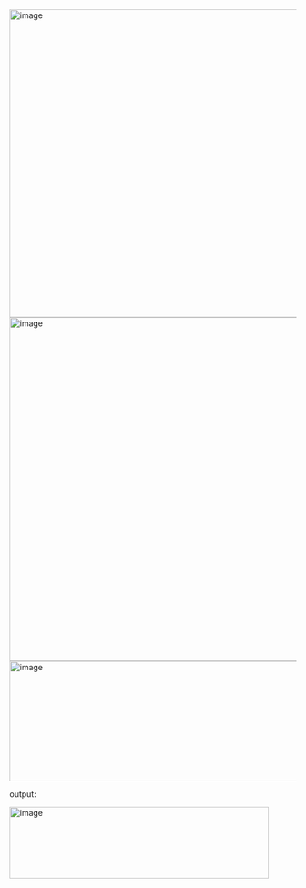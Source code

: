 
<img width="824" height="541" alt="image" src="https://github.com/user-attachments/assets/46858060-6d41-4c7b-8c74-405f0a00aa31" />
<img width="915" height="604" alt="image" src="https://github.com/user-attachments/assets/1e2f5328-ef2e-45ab-87a1-36361438e288" />
<img width="839" height="211" alt="image" src="https://github.com/user-attachments/assets/6d9d61fa-72cc-4b52-9dec-d5cd35643aac" />


output:

<img width="455" height="126" alt="image" src="https://github.com/user-attachments/assets/eda87bc2-a858-459f-aa13-c78b2b70bf13" />
